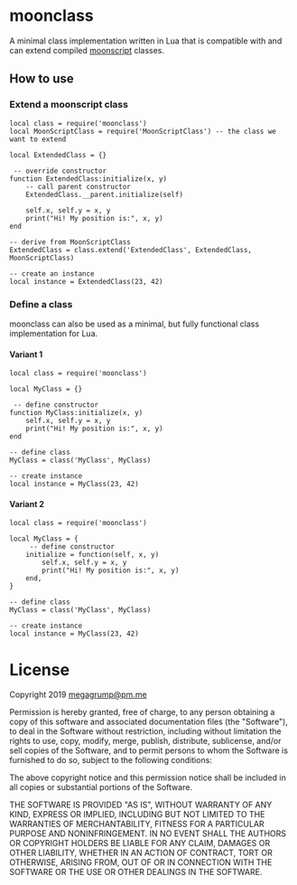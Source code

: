 # moonclass

A minimal class implementation written in Lua that is compatible with and can extend compiled [moonscript](https://github.com/leafo/moonscript) classes.

## How to use

### Extend a moonscript class
```
local class = require('moonclass')
local MoonScriptClass = require('MoonScriptClass') -- the class we want to extend

local ExtendedClass = {}

 -- override constructor
function ExtendedClass:initialize(x, y)
	-- call parent constructor
	ExtendedClass.__parent.initialize(self)

	self.x, self.y = x, y
	print("Hi! My position is:", x, y)
end

-- derive from MoonScriptClass
ExtendedClass = class.extend('ExtendedClass', ExtendedClass, MoonScriptClass)

-- create an instance
local instance = ExtendedClass(23, 42)
```

### Define a class

moonclass can also be used as a minimal, but fully functional class implementation for Lua.

#### Variant 1
```
local class = require('moonclass')

local MyClass = {}

 -- define constructor
function MyClass:initialize(x, y)
	self.x, self.y = x, y
	print("Hi! My position is:", x, y)
end

-- define class
MyClass = class('MyClass', MyClass)

-- create instance
local instance = MyClass(23, 42)
```

#### Variant 2
```
local class = require('moonclass')

local MyClass = {
	 -- define constructor
	initialize = function(self, x, y)
		self.x, self.y = x, y
		print("Hi! My position is:", x, y)
	end,
}

-- define class
MyClass = class('MyClass', MyClass)

-- create instance
local instance = MyClass(23, 42)
```

# License

Copyright 2019 megagrump@pm.me

Permission is hereby granted, free of charge, to any person obtaining a copy of this software and associated documentation files (the "Software"), to deal in the Software without restriction, including without limitation the rights to use, copy, modify, merge, publish, distribute, sublicense, and/or sell copies of the Software, and to permit persons to whom the Software is furnished to do so, subject to the following conditions:

The above copyright notice and this permission notice shall be included in all copies or substantial portions of the Software.

THE SOFTWARE IS PROVIDED "AS IS", WITHOUT WARRANTY OF ANY KIND, EXPRESS OR IMPLIED, INCLUDING BUT NOT LIMITED TO THE WARRANTIES OF MERCHANTABILITY, FITNESS FOR A PARTICULAR PURPOSE AND NONINFRINGEMENT. IN NO EVENT SHALL THE AUTHORS OR COPYRIGHT HOLDERS BE LIABLE FOR ANY CLAIM, DAMAGES OR OTHER LIABILITY, WHETHER IN AN ACTION OF CONTRACT, TORT OR OTHERWISE, ARISING FROM, OUT OF OR IN CONNECTION WITH THE SOFTWARE OR THE USE OR OTHER DEALINGS IN THE SOFTWARE.
